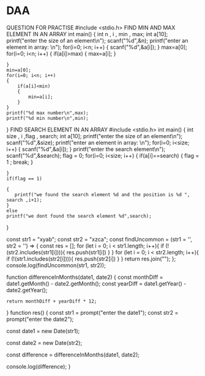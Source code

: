 # DAA
QUESTION FOR PRACTISE
#include <stdio.h>
FIND MIN AND MAX ELEMENT IN AN ARRAY
int main()
{
    int n , i , min , max;
    int a[10];
    printf("enter the size of an element\n");
    scanf("%d",&n);
    printf("enter an element in array: \n");
    for(i=0; i<n; i++)
    {
        scanf("%d",&a[i]);
    }
    max=a[0];
    for(i=0; i<n; i++)
    {
        if(a[i]>max)
        {
            max=a[i];
        }
        
    }
    min=a[0];
    for(i=0; i<n; i++)
    {
        if(a[i]<min)
        {
            min=a[i];
        }
    }
    printf("%d max number\n",max);
    printf("%d min number\n",min);
}
FIND SEARCH ELEMENT IN AN ARRAY
#include <stdio.h>
int main()
{
    int size , i ,flag , search;
    int a[10];
    printf("enter the size of an element\n");
    scanf("%d",&size);
    printf("enter an element in array: \n");
    for(i=0; i<size; i++)
    {
        scanf("%d",&a[i]);
    }
    printf("enter the search element\n");
    scanf("%d",&search);
    flag = 0;
    for(i=0; i<size; i++)
    {
        if(a[i]==search)
        {
            flag = 1 ; 
            break;
        }
        
    }
    if(flag == 1)
    
    {
       printf("we found the search element %d and the position is %d ", search ,i+1);
    }
    else
    printf("we dont found the search element %d",search);
    
}

const str1 = "xyab";
const str2 = "xzca";
const findUncommon = (str1 = '', str2 = '') => {
   const res = [];
   for (let i = 0; i < str1.length; i++){
      if (!(str2.includes(str1[i]))){
         res.push(str1[i])
      }
   }
   for (let i = 0; i < str2.length; i++){
      if (!(str1.includes(str2[i]))){
         res.push(str2[i])
      }
    }
    return res.join("");
};
console.log(findUncommon(str1, str2));

function differenceInMonths(date1, date2) {
    const monthDiff = date1.getMonth() - date2.getMonth();
    const yearDiff = date1.getYear() - date2.getYear();
  
    return monthDiff + yearDiff * 12;
  }
function res()
{
const str1 = prompt("enter the date1");
const str2 = prompt("enter the  date2");
  
  const date1 = new Date(str1);
  
  const date2 = new Date(str2);
  
  const difference = differenceInMonths(date1, date2);
  
  console.log(difference);
}
